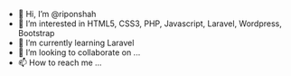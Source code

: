 - 👋 Hi, I’m @riponshah
- 👀 I’m interested in HTML5, CSS3, PHP, Javascript, Laravel, Wordpress, Bootstrap
- 🌱 I’m currently learning Laravel
- 💞️ I’m looking to collaborate on ...
- 📫 How to reach me ...

<!---
riponshah/riponshah is a ✨ special ✨ repository because its `README.md` (this file) appears on your GitHub profile.
You can click the Preview link to take a look at your changes.
--->
